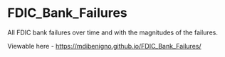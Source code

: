 # FDIC_Bank_Failures
All FDIC bank failures over time and with the magnitudes of the failures.

Viewable here - https://mdibenigno.github.io/FDIC_Bank_Failures/
